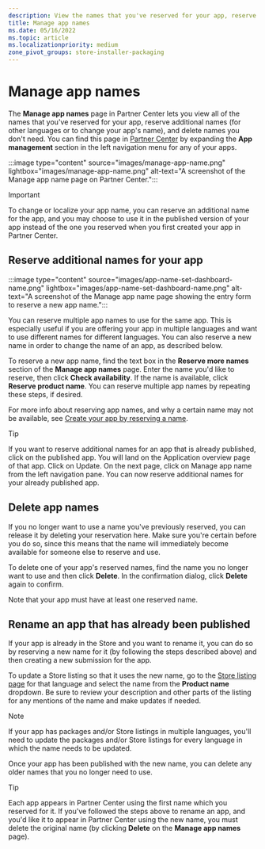 ```yaml
---
description: View the names that you've reserved for your app, reserve additional names (for other languages or to change your app's name), and delete reserved names that you don't need anymore.
title: Manage app names
ms.date: 05/16/2022
ms.topic: article
ms.localizationpriority: medium
zone_pivot_groups: store-installer-packaging
---
```


# Manage app names

The **Manage app names** page in Partner Center lets you view all of the names that you've reserved for your app, reserve additional names (for other languages or to change your app's name), and delete names you don't need. You can find this page in [Partner Center](https://partner.microsoft.com/dashboard) by expanding the **App management** section in the left navigation menu for any of your apps.

:::image type="content" source="images/manage-app-name.png" lightbox="images/manage-app-name.png" alt-text="A screenshot of the Manage app name page on Partner Center.":::

> [!IMPORTANT]
> To change or localize your app name, you can reserve an additional name for the app, and you may choose to use it in the published version of your app instead of the one you reserved when you first created your app in Partner Center.

## Reserve additional names for your app

:::image type="content" source="images/app-name-set-dashboard-name.png" lightbox="images/app-name-set-dashboard-name.png" alt-text="A screenshot of the Manage app name page showing the entry form to reserve a new app name.":::

You can reserve multiple app names to use for the same app. This is especially useful if you are offering your app in multiple languages and want to use different names for different languages. You can also reserve a new name in order to change the name of an app, as described below.

To reserve a new app name, find the text box in the **Reserve more names** section of the **Manage app names** page. Enter the name you'd like to reserve, then click **Check availability**. If the name is available, click **Reserve product name**. You can reserve multiple app names by repeating these steps, if desired.

For more info about reserving app names, and why a certain name may not be available, see [Create your app by reserving a name](reserve-your-apps-name.md).

> [!TIP]
> If you want to reserve additional names for an app that is already published, click on the published app. You will land on the Application overview page of that app. Click on Update. On the next page, click on Manage app name from the left navigation pane. You can now reserve additional names for your already published app.

## Delete app names

If you no longer want to use a name you've previously reserved, you can release it by deleting your reservation here. Make sure you're certain before you do so, since this means that the name will immediately become available for someone else to reserve and use.

To delete one of your app's reserved names, find the name you no longer want to use and then click **Delete**. In the confirmation dialog, click **Delete** again to confirm.

Note that your app must have at least one reserved name.

## Rename an app that has already been published

If your app is already in the Store and you want to rename it, you can do so by reserving a new name for it (by following the steps described above) and then creating a new submission for the app.

To update a Store listing so that it uses the new name, go to the [Store listing page](create-app-store-listing.md) for that language and select the name from the **Product name** dropdown. Be sure to review your description and other parts of the listing for any mentions of the name and make updates if needed.

> [!NOTE]
> If your app has packages and/or Store listings in multiple languages, you'll need to update the packages and/or Store listings for every language in which the name needs to be updated.

Once your app has been published with the new name, you can delete any older names that you no longer need to use.

> [!TIP]
> Each app appears in Partner Center using the first name which you reserved for it. If you've followed the steps above to rename an app, and you'd like it to appear in Partner Center using the new name, you must delete the original name (by clicking **Delete** on the **Manage app names** page).
